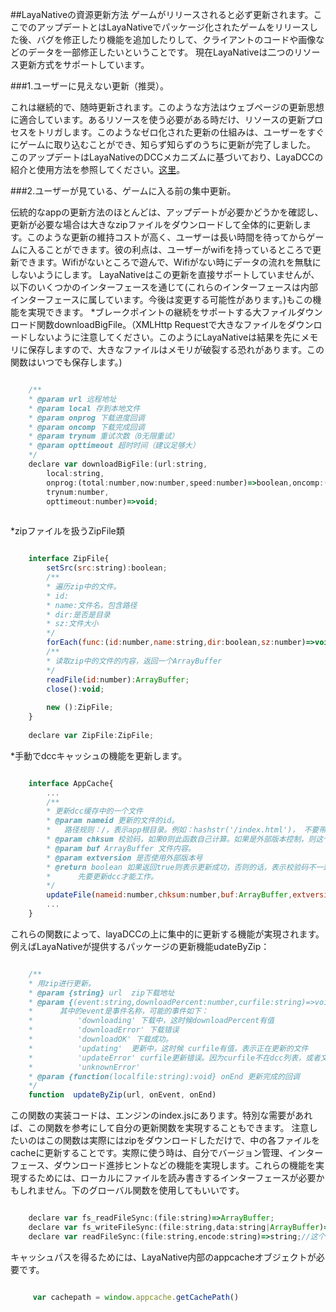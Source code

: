 ##LayaNativeの資源更新方法
ゲームがリリースされると必ず更新されます。ここでのアップデートとはLayaNativeでパッケージ化されたゲームをリリースした後、バグを修正したり機能を追加したりして、クライアントのコードや画像などのデータを一部修正したいということです。
現在LayaNativeは二つのリソース更新方式をサポートしています。

###1.ユーザーに見えない更新（推奨）。

これは継続的で、随時更新されます。このような方法はウェブページの更新思想に適合しています。あるリソースを使う必要がある時だけ、リソースの更新プロセスをトリガします。このようなゼロ化された更新の仕組みは、ユーザーをすぐにゲームに取り込むことができ、知らず知らずのうちに更新が完了しました。
このアップデートはLayaNativeのDCCメカニズムに基づいており、LayaDCCの紹介と使用方法を参照してください。[这里](http://localhost/LayaAir2_Auto/%3C/p%3E%3Cp%3Ehttps://ldc.layabox.com/doc2/?nav=zh-as-6-2-0)。

###2.ユーザーが見ている、ゲームに入る前の集中更新。

伝統的なappの更新方法のほとんどは、アップデートが必要かどうかを確認し、更新が必要な場合は大きなzipファイルをダウンロードして全体的に更新します。このような更新の維持コストが高く、ユーザーは長い時間を待ってからゲームに入ることができます。彼の利点は、ユーザーがwifiを持っているところで更新できます。Wifiがないところで遊んで、Wifiがない時にデータの流れを無駄にしないようにします。
LayaNativeはこの更新を直接サポートしていませんが、以下のいくつかのインターフェースを通じて(これらのインターフェースは内部インターフェースに属しています。今後は変更する可能性があります。)もこの機能を実現できます。
*ブレークポイントの継続をサポートする大ファイルダウンロード関数downloadBigFile。（XMLHttp Requestで大きなファイルをダウンロードしないように注意してください。このようにLayaNativeは結果を先にメモリに保存しますので、大きなファイルはメモリが破裂する恐れがあります。この関数はいつでも保存します。)


```javascript

    /**
    * @param url 远程地址
    * @param local 存到本地文件
    * @param onprog 下载进度回调
    * @param oncomp 下载完成回调
    * @param trynum 重试次数（0无限重试） 
    * @param opttimeout 超时时间（建议足够大）
    */
    declare var downloadBigFile:(url:string,
        local:string,
        onprog:(total:number,now:number,speed:number)=>boolean,oncomp:(curlret:number, httpret:number)=>void,
        trynum:number,
        opttimeout:number)=>void;
    
```

*zipファイルを扱うZipFile類


```javascript

    interface ZipFile{
        setSrc(src:string):boolean;
        /**
        * 遍历zip中的文件。
        * id:
        * name:文件名，包含路径
        * dir:是否是目录
        * sz:文件大小
        */
        forEach(func:(id:number,name:string,dir:boolean,sz:number)=>void):void;
        /**
        * 读取zip中的文件的内容，返回一个ArrayBuffer
        */
        readFile(id:number):ArrayBuffer;
        close():void;
        
        new ():ZipFile;
    }
    
    declare var ZipFile:ZipFile;    
```

*手動でdccキャッシュの機能を更新します。


```javascript

    interface AppCache{
        ...
        /**
        * 更新dcc缓存中的一个文件
        * @param nameid 更新的文件的id。
        *   路径规则：/，表示app根目录。例如：hashstr('/index.html')， 不要带参数，如果带参数的话-- hashstr('/aa/bb.html?ff=2') 会导致谁也找不到这个文件
        * @param chksum 校验码，如果0则此函数自己计算。如果是外部版本控制，则这个是hashstr后的版本号。
        * @param buf ArrayBuffer 文件内容。
        * @param extversion 是否使用外部版本号
        * @return boolean 如果返回true则表示更新成功，否则的话，表示校验码不一致，即
        *      先要更新dcc才能工作。
        */
        updateFile(nameid:number,chksum:number,buf:ArrayBuffer,extversion:boolean):boolean;        
        ...
    }
```


これらの関数によって、layaDCCの上に集中的に更新する機能が実現されます。例えばLayaNativeが提供するパッケージの更新機能udateByZip：

    


```javascript

    /**
    * 用zip进行更新。
    * @param {string} url  zip下载地址
    * @param {(event:string,downloadPercent:number,curfile:string)=>void} onEvent  事件的回调。
    *      其中的event是事件名称，可能的事件如下：
    *          'downloading' 下载中，这时候downloadPercent有值
    *          'downloadError' 下载错误
    *          'downloadOK' 下载成功。
    *          'updating'  更新中，这时候 curfile有值，表示正在更新的文件
    *          'updateError' curfile更新错误。因为curfile不在dcc列表，或者文件内容与dcc内容不一致。少量更新错误可以忽略，因为在实际使用的时候还是会下载
    *          'unknownError' 
    * @param {function(localfile:string):void} onEnd 更新完成的回调
    */
    function  updateByZip(url, onEvent, onEnd)
```

この関数の実装コードは、エンジンのindex.jsにあります。特別な需要があれば、この関数を参考にして自分の更新関数を実現することもできます。
注意したいのはこの関数は実際にはzipをダウンロードしただけで、中の各ファイルをcacheに更新することです。実際に使う時は、自分でバージョン管理、インターフェース、ダウンロード進捗ヒントなどの機能を実現します。これらの機能を実現するためには、ローカルにファイルを読み書きするインターフェースが必要かもしれません。下のグローバル関数を使用してもいいです。

    


```javascript

    declare var fs_readFileSync:(file:string)=>ArrayBuffer;    
    declare var fs_writeFileSync:(file:string,data:string|ArrayBuffer)=>boolean;
    declare var readFileSync:(file:string,encode:string)=>string;//这个直接返回字符串。
```
キャッシュパスを得るためには、LayaNative内部のappcacheオブジェクトが必要です。

    


```javascript

     var cachepath = window.appcache.getCachePath()
```

